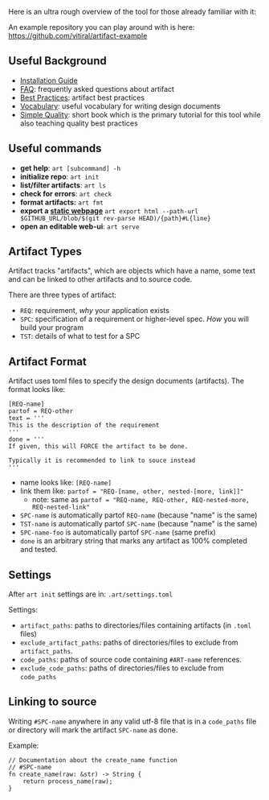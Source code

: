 Here is an ultra rough overview of the tool for those already familiar with it:

An example repository you can play around with is here:
    https://github.com/vitiral/artifact-example

## Useful Background
- [Installation Guide](Installation.md)
- [FAQ](FAQ.md): frequently asked questions about artifact
- [Best Practices](BestPractices.md): artifact best practices
- [Vocabulary][1]: useful vocabulary for writing design documents
- [Simple Quality][2]: short book which is the primary tutorial for this tool
  while also teaching quality best practices

[1]: https://vitiral.gitbooks.io/simple-quality/content/vocabulary.html
[2]: https://www.gitbook.com/read/book/vitiral/simple-quality/

## Useful commands
- **get help**: `art [subcommand] -h`
- **initialize repo**: `art init`
- **list/filter artifacts**: `art ls`
- **check for errors**: `art check`
- **format artifacts:** `art fmt`
- **export a [static webpage][10]** `art export html --path-url $GITHUB_URL/blob/$(git rev-parse HEAD)/{path}#L{line}`
- **open an editable web-ui**: `art serve`

[10]: https://vitiral.github.io/artifact-example/#artifacts/req-1

## Artifact Types
Artifact tracks "artifacts", which are objects which have a name, some text and
can be linked to other artifacts and to source code.

There are three types of artifact:
- `REQ`: requirement, *why* your application exists
- `SPC`: specification of a requirement or higher-level spec. *How* you will
  build your program
- `TST`: details of what to test for a SPC

## Artifact Format
Artifact uses toml files to specify the design documents (artifacts).
The format looks like:
```
[REQ-name]
partof = REQ-other
text = '''
This is the description of the requirement
'''
done = '''
If given, this will FORCE the artifact to be done.

Typically it is recommended to link to souce instead
'''
```

- name looks like: `[REQ-name]`
- link them like: `partof = "REQ-[name, other, nested-[more, link]]"`
    - note: same as `partof = "REQ-name, REQ-other, REQ-nested-more,
      REQ-nested-link"`
- `SPC-name` is automatically partof `REQ-name` (because "name" is the same)
- `TST-name` is automatically partof `SPC-name` (because "name" is the same)
- `SPC-name-foo` is automatically partof `SPC-name` (same prefix)
- `done` is an arbitrary string that marks any artifact as 100% completed and
  tested.

## Settings
After `art init` settings are in: `.art/settings.toml`

Settings:
- `artifact_paths`: paths to directories/files containing artifacts (in `.toml`
  files)
- `exclude_artifact_paths`: paths of directories/files to exclude from
  `artifact_paths`.
- `code_paths`: paths of source code containing `#ART-name` references.
- `exclude_code_paths`: paths of directories/files to exclude from `code_paths`

## Linking to source
Writing `#SPC-name` anywhere in any valid utf-8 file that is in a `code_paths` file
or directory will mark the artifact `SPC-name` as done.

Example:
```
// Documentation about the create_name function
// #SPC-name
fn create_name(raw: &str) -> String {
    return process_name(raw);
}
```
